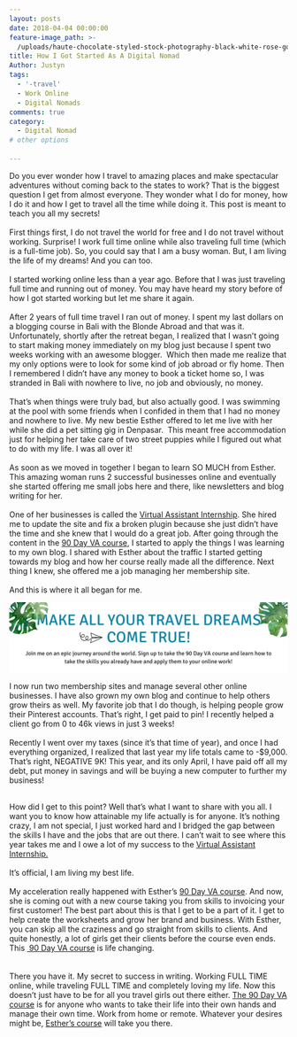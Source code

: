 ```yaml
---
layout: posts
date: 2018-04-04 00:00:00
feature-image_path: >-
  /uploads/haute-chocolate-styled-stock-photography-black-white-rose-gold-final-24.jpg
title: How I Got Started As A Digital Nomad
Author: Justyn
tags:
  - '-travel'
  - Work Online
  - Digital Nomads
comments: true
category:
  - Digital Nomad
# other options

---
```


Do you ever wonder how I travel to amazing places and make spectacular adventures without coming back to the states to work? That is the biggest question I get from almost everyone. They wonder what I do for money, how I do it and how I get to travel all the time while doing it. This post is meant to teach you all my secrets!<br><br>First things first, I do not travel the world for free and I do not travel without working. Surprise! I work full time online while also traveling full time (which is a full-time job). So, you could say that I am a busy woman. But, I am living the life of my dreams! And you can too.<br><br>I started working online less than a year ago. Before that I was just traveling full time and running out of money. You may have heard my story before of how I got started working but let me share it again.<br><br>After 2 years of full time travel I ran out of money. I spent my last dollars on a blogging course in Bali with the Blonde Abroad and that was it. Unfortunately, shortly after the retreat began, I realized that I wasn’t going to start making money immediately on my blog just because I spent two weeks working with an awesome blogger. &nbsp;Which then made me realize that my only options were to look for some kind of job abroad or fly home. Then I remembered I didn’t have any money to book a ticket home so, I was stranded in Bali with nowhere to live, no job and obviously, no money.<br><br>That’s when things were truly bad, but also actually good. I was swimming at the pool with some friends when I confided in them that I had no money and nowhere to live. My new bestie Esther offered to let me live with her while she did a pet sitting gig in Denpasar. &nbsp;This meant free accommodation just for helping her take care of two street puppies while I figured out what to do with my life. I was all over it!<br><br>As soon as we moved in together I began to learn SO MUCH from Esther. This amazing woman runs 2 successful businesses online and eventually she started offering me small jobs here and there, like newsletters and blog writing for her.<br><br>One of her businesses is called the [Virtual Assistant Internship](https://virtualassistantinternship.com?aff=justynjen). She hired me to update the site and fix a broken plugin because she just didn’t have the time and she knew that I would do a great job. After going through the content in the [90 Day VA course](https://virtualassistantinternship.com?aff=justynjen), I started to apply the things I was learning to my own blog. I shared with Esther about the traffic I started getting towards my blog and how her course really made all the difference. Next thing I knew, she offered me a job managing her membership site.<br><br>And this is where it all began for me.

[![](/uploads/make-all-your-travel-dreams-come-true.jpg)](https://virtualassistantinternship.com?aff=justynjen)

I now run two membership sites and manage several other online businesses. I have also grown my own blog and continue to help others grow theirs as well. My favorite job that I do though, is helping people grow their Pinterest accounts. That’s right, I get paid to pin! I recently helped a client go from 0 to 46k views in just 3 weeks!<br><br>Recently I went over my taxes (since it’s that time of year), and once I had everything organized, I realized that last year my life totals came to -$9,000. That’s right, NEGATIVE 9K! This year, and its only April, I have paid off all my debt, put money in savings and will be buying a new computer to further my business!

<br>How did I get to this point? Well that’s what I want to share with you all. I want you to know how attainable my life actually is for anyone. It’s nothing crazy, I am not special, I just worked hard and I bridged the gap between the skills I have and the jobs that are out there. I can’t wait to see where this year takes me and I owe a lot of my success to the [Virtual Assistant Internship.](https://virtualassistantinternship.com?aff=justynjen)<br><br>It’s official, I am living my best life.<br><br>My acceleration really happened with Esther’s [90 Day VA course](https://virtualassistantinternship.com?aff=justynjen). And now, she is coming out with a new course taking you from skills to invoicing your first customer! The best part about this is that I get to be a part of it. I get to help create the worksheets and grow her brand and business. With Esther, you can skip all the craziness and go straight from skills to clients. And quite honestly, a lot of girls get their clients before the course even ends. This&nbsp;[ 90 Day VA course](https://virtualassistantinternship.com?aff=justynjen)&nbsp;is life changing.<br><br><br>There you have it. My secret to success in writing. Working FULL TIME online, while traveling FULL TIME and completely loving my life. Now this doesn’t just have to be for all you travel girls out there either. [The 90 Day VA course](https://virtualassistantinternship.com?aff=justynjen) is for anyone who wants to take their life into their own hands and manage their own time. Work from home or remote. Whatever your desires might be, [Esther’s course](https://virtualassistantinternship.com?aff=justynjen) will take you there.
